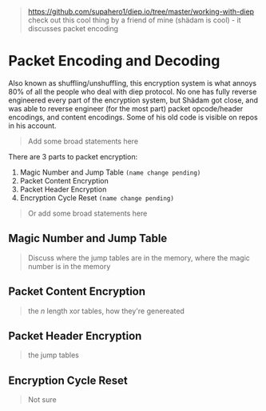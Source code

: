 > https://github.com/supahero1/diep.io/tree/master/working-with-diep  
> check out this cool thing by a friend of mine (shädam is cool) - it discusses packet encoding

# Packet Encoding and Decoding

Also known as shuffling/unshuffling, this encryption system is what annoys 80% of all the people who deal with diep protocol. No one has fully reverse engineered every part of the encryption system, but Shädam got close, and was able to reverse engineer (for the most part) packet opcode/header encodings, and content encodings. Some of his old code is visible on repos in his account.

> Add some broad statements here

There are 3 parts to packet encryption:
1. Magic Number and Jump Table `(name change pending)`
2. Packet Content Encryption
3. Packet Header Encryption
4. Encryption Cycle Reset `(name change pending)`

> Or add some broad statements here

## Magic Number and Jump Table

> Discuss where the jump tables are in the memory, where the magic number is in the memory

## Packet Content Encryption

> the *n* length xor tables, how they're genereated

## Packet Header Encryption

> the jump tables

## Encryption Cycle Reset

> Not sure
